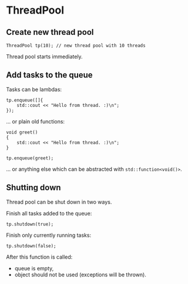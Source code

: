 ThreadPool
==========

Create new thread pool
----------------------

    ThreadPool tp(10); // new thread pool with 10 threads

Thread pool starts immediately.


Add tasks to the queue
----------------------

Tasks can be lambdas:

    tp.enqueue([]{
        std::cout << "Hello from thread. :)\n";
    });

... or plain old functions:

    void greet()
    {
        std::cout << "Hello from thread. :)\n";
    }

    tp.enqueue(greet);

... or anything else which can be abstracted with `std::function<void()>`.


Shutting down
-------------

Thread pool can be shut down in two ways.

Finish all tasks added to the queue:

    tp.shutdown(true);

Finish only currently running tasks:

    tp.shutdown(false);

After this function is called:

- queue is empty,
- object should not be used (exceptions will be thrown).